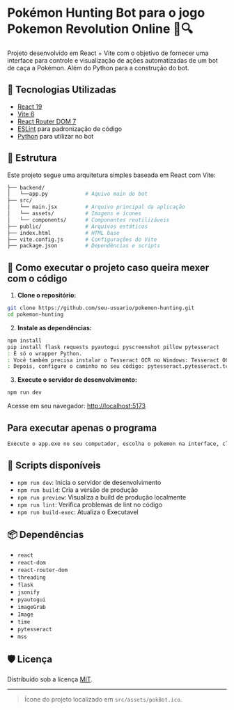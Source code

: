 # Pokémon Hunting Bot para o jogo Pokemon Revolution Online 🧭🔍

Projeto desenvolvido em React + Vite com o objetivo de fornecer uma interface para controle e visualização de ações automatizadas de um bot de caça a Pokémon. Além do Python para a construção do bot.

## 🧩 Tecnologias Utilizadas

- [React 19](https://reactjs.org/)
- [Vite 6](https://vitejs.dev/)
- [React Router DOM 7](https://reactrouter.com/)
- [ESLint](https://eslint.org/) para padronização de código
- [Python](https://www.python.org/) para utilizar no bot

## 📁 Estrutura

Este projeto segue uma arquitetura simples baseada em React com Vite:

```bash
├── backend/             
│   └──app.py            # Aquivo main do bot 
├── src/
│   └── main.jsx         # Arquivo principal da aplicação
│   └── assets/          # Imagens e ícones
│   └── components/      # Componentes reutilizáveis
├── public/              # Arquivos estáticos
├── index.html           # HTML base
├── vite.config.js       # Configurações do Vite
├── package.json         # Dependências e scripts
```

## 🚀 Como executar o projeto caso queira mexer com o código

1. **Clone o repositório:**

```bash
git clone https://github.com/seu-usuario/pokemon-hunting.git
cd pokemon-hunting
```

2. **Instale as dependências:**

```bash
npm install
pip install flask requests pyautogui pyscreenshot pillow pytesseract
: É só o wrapper Python.
: Você também precisa instalar o Tesseract OCR no Windows: Tesseract OCR
: Depois, configure o caminho no seu código: pytesseract.pytesseract.tesseract_cmd = r"C:\Program Files\Tesseract-OCR\tesseract.exe"
```

3. **Execute o servidor de desenvolvimento:**

```bash
npm run dev
```

Acesse em seu navegador: [http://localhost:5173](http://localhost:5173)

## Para executar apenas o programa

```bash
Execute o app.exe no seu computador, escolha o pokemon na interface, clique em "Send to Bot", com o a aba do jogo aberta, retire o log e clique em "Define Area", em seguida em "Start Hunting" e pronto só deixar o app rodando
```

## 🧪 Scripts disponíveis

- `npm run dev`: Inicia o servidor de desenvolvimento
- `npm run build`: Cria a versão de produção
- `npm run preview`: Visualiza a build de produção localmente
- `npm run lint`: Verifica problemas de lint no código
- `npm run build-exec`: Atualiza o Executavel

## 📦 Dependências

- `react`
- `react-dom`
- `react-router-dom`
- `threading`
- `flask`
- `jsonify`
- `pyautogui`
- `imageGrab`
- `Image`
- `time`
- `pytesseract`
- `mss`

## 🛡️ Licença

Distribuído sob a licença [MIT](./LICENSE).

---

> Ícone do projeto localizado em `src/assets/pokBot.ico`.
